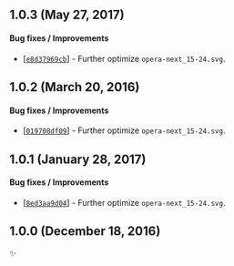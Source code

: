## 1.0.3 (May 27, 2017)

#### Bug fixes / Improvements

* [[`e8d37969cb`](https://github.com/alrra/browser-logos/commit/e8d37969cb7f8a30f59f85805efaf89a0141cc28)] -
  Further optimize `opera-next_15-24.svg`.


## 1.0.2 (March 20, 2016)

#### Bug fixes / Improvements

* [[`019708df09`](https://github.com/alrra/browser-logos/commit/019708df092f51d495925ceab564e3203bf2a29d)] -
  Further optimize `opera-next_15-24.svg`.


## 1.0.1 (January 28, 2017)

#### Bug fixes / Improvements

* [[`8ed3aa9d04`](https://github.com/alrra/browser-logos/commit/8ed3aa9d0496b91d18cafb85eb539106a591dfe2)] -
  Further optimize `opera-next_15-24.svg`.


## 1.0.0 (December 18, 2016)

✨
